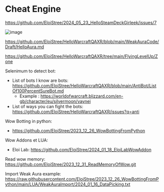 # Cheat Engine

https://github.com/EloiStree/2024_05_23_HelloSteamDeckGirleek/issues/7


![image](https://github.com/EloiStree/2024_05_23_HelloStreamDeckGirleek/assets/20149493/e9422508-14dc-484f-af0e-ae4fb587c0be)

https://github.com/EloiStree/HelloWarcraftQAXR/blob/main/WeakAuraCode/Draft/HelloAura.md

https://github.com/EloiStree/HelloWarcraftQAXR/tree/main/FlyingLevelUp/Zone


Selenimum to detect bot:
- List of bots I know are bots: https://github.com/EloiStree/HelloWarcraftQAXR/blob/main/AntiBot/ListOf100PercentSureBot.md
  - Example : https://worldofwarcraft.blizzard.com/en-gb/character/eu/silvermoon/vaynei
- List of ways you can fight the bots: https://github.com/EloiStree/HelloWarcraftQAXR/issues?q=anti


Wow Botting in python:
- https://github.com/EloiStree/2023_12_26_WowBottingFromPython

Wow Addons et LUA:
- Eloi Lab: https://github.com/EloiStree/2024_01_18_EloiLabWowAddon


Read wow memory:
https://github.com/EloiStree/2023_12_31_ReadMemoryOfWow.git



Import Weak Aura example:
https://raw.githubusercontent.com/EloiStree/2023_12_26_WowBottingFromPython/main/LUA/WeakAuraImport/2024_01_16_DataPicking.txt
